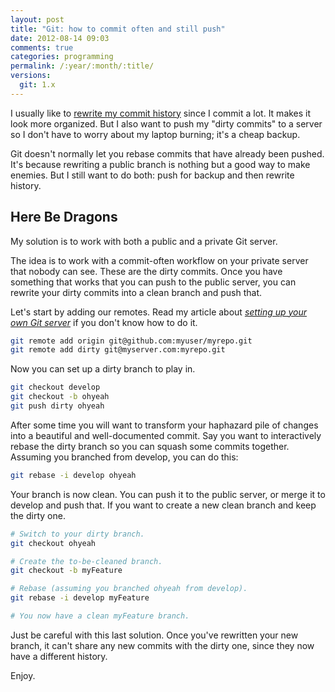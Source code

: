 ```yaml
---
layout: post
title: "Git: how to commit often and still push"
date: 2012-08-14 09:03
comments: true
categories: programming
permalink: /:year/:month/:title/
versions:
  git: 1.x
---
```


I usually like to [rewrite my commit history][git-rewriting-history] since I
commit a lot. It makes it look more organized. But I also want to push my "dirty
commits" to a server so I don't have to worry about my laptop burning; it's a
cheap backup.

Git doesn't normally let you rebase commits that have already been pushed. It's
because rewriting a public branch is nothing but a good way to make enemies. But
I still want to do both: push for backup and then rewrite history.

<!--more-->

## Here Be Dragons

My solution is to work with both a public and a private Git server.

The idea is to work with a commit-often workflow on your private server that
nobody can see. These are the dirty commits. Once you have something that works
that you can push to the public server, you can rewrite your dirty commits into
a clean branch and push that.

Let's start by adding our remotes. Read my article about [*setting up your own
Git server*][set-up-your-own-git-server] if you don't know how to do it.

```bash
git remote add origin git@github.com:myuser/myrepo.git
git remote add dirty git@myserver.com:myrepo.git
```

Now you can set up a dirty branch to play in.

```bash
git checkout develop
git checkout -b ohyeah
git push dirty ohyeah
```

After some time you will want to transform your haphazard pile of changes into a
beautiful and well-documented commit. Say you want to interactively rebase the
dirty branch so you can squash some commits together. Assuming you branched from
develop, you can do this:

```bash
git rebase -i develop ohyeah
```

Your branch is now clean. You can push it to the public server, or merge it to
develop and push that. If you want to create a new clean branch and keep the
dirty one.

```bash
# Switch to your dirty branch.
git checkout ohyeah

# Create the to-be-cleaned branch.
git checkout -b myFeature

# Rebase (assuming you branched ohyeah from develop).
git rebase -i develop myFeature

# You now have a clean myFeature branch.
```

Just be careful with this last solution. Once you've rewritten your new branch,
it can't share any new commits with the dirty one, since they now have a
different history.

Enjoy.

[git-rewriting-history]: https://git-scm.com/book/en/v2/Git-Tools-Rewriting-History
[set-up-your-own-git-server]: /2012/08/set-up-your-own-git-server/
